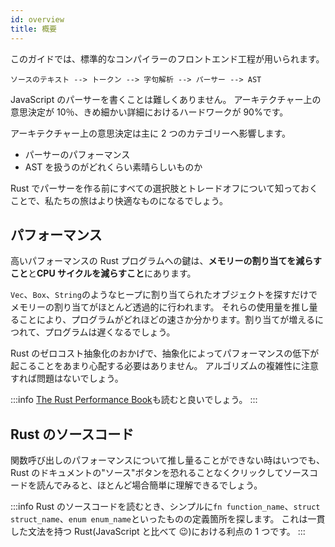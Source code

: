 ```yaml
---
id: overview
title: 概要
---
```


このガイドでは、標準的なコンパイラーのフロントエンド工程が用いられます。

```markup
ソースのテキスト --> トークン --> 字句解析 --> パーサー --> AST
```

JavaScript のパーサーを書くことは難しくありません。
アーキテクチャー上の意思決定が 10％、きめ細かい詳細におけるハードワークが 90%です。

アーキテクチャー上の意思決定は主に 2 つのカテゴリーへ影響します。

- パーサーのパフォーマンス
- AST を扱うのがどれくらい素晴らしいものか

Rust でパーサーを作る前にすべての選択肢とトレードオフについて知っておくことで、私たちの旅はより快適なものになるでしょう。

## パフォーマンス

高いパフォーマンスの Rust プログラムへの鍵は、**メモリーの割り当てを減らすこと**と**CPU サイクルを減らすこと**にあります。

`Vec`、`Box`、`String`のようなヒープに割り当てられたオブジェクトを探すだけでメモリーの割り当てがほとんど透過的に行われます。
それらの使用量を推し量ることにより、プログラムがどれほどの速さか分かります。割り当てが増えるにつれて、プログラムは遅くなるでしょう。

Rust のゼロコスト抽象化のおかげで、抽象化によってパフォーマンスの低下が起こることをあまり心配する必要はありません。
アルゴリズムの複雑性に注意すれば問題はないでしょう。

:::info
[The Rust Performance Book](https://nnethercote.github.io/perf-book/introduction.html)も読むと良いでしょう。
:::

## Rust のソースコード

関数呼び出しのパフォーマンスについて推し量ることができない時はいつでも、Rust のドキュメントの"ソース"ボタンを恐れることなくクリックしてソースコードを読んでみると、ほとんど場合簡単に理解できるでしょう。

:::info
Rust のソースコードを読むとき、シンプルに`fn function_name`、`struct struct_name`、`enum enum_name`といったものの定義箇所を探します。
これは一貫した文法を持つ Rust(JavaScript と比べて 😉)における利点の 1 つです。
:::

